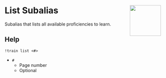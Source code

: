 <h1>List Subalias<img align="right" src="../../Data/image.png" width="100px"></h1>

Subalias that lists all available proficiencies to learn.

## Help
`!train list <#>`
- `#`
    - Page number
    - Optional